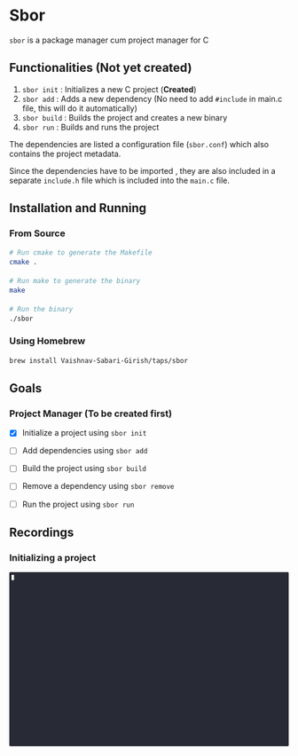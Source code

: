 # Sbor

`sbor` is a package manager cum project manager for C


## Functionalities (Not yet created)

1. `sbor init` : Initializes a new C project  (**Created**)
2. `sbor add` : Adds a new dependency (No need to add `#include` in main.c file, this will do it automatically)
3. `sbor build` : Builds the project and creates a new binary
4. `sbor run` : Builds and runs the project

The dependencies are listed a configuration file (`sbor.conf`) which also contains the project metadata.

Since the dependencies have to be imported , they are also included in a separate `include.h` file which is included into the `main.c` file.

## Installation and Running

### From Source

```bash
# Run cmake to generate the Makefile
cmake .

# Run make to generate the binary
make

# Run the binary
./sbor
```

### Using Homebrew

```bash
brew install Vaishnav-Sabari-Girish/taps/sbor
```

## Goals

### Project Manager (To be created first)

- [x] Initialize a project using `sbor init`
- [ ] Add dependencies using `sbor add`
- [ ] Build the project using `sbor build`
- [ ] Remove a dependency using `sbor remove`
- [ ] Run the project using `sbor run`


## Recordings 

### Initializing a project

![init](./assets/recordings/hello_world.gif)
